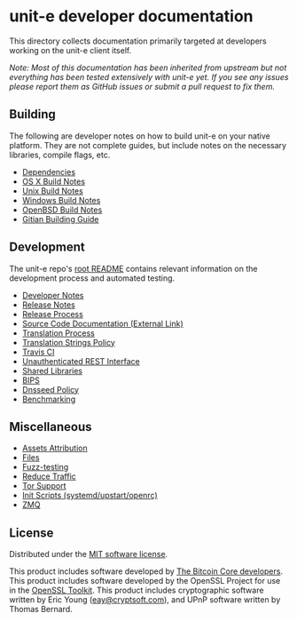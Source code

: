 # unit-e developer documentation

This directory collects documentation primarily targeted at developers working
on the unit-e client itself.

*Note: Most of this documentation has been inherited from upstream but not
everything has been tested extensively with unit-e yet. If you see any issues
please report them as GitHub issues or submit a pull request to fix them.*

## Building

The following are developer notes on how to build unit-e on your native
platform. They are not complete guides, but include notes on the necessary
libraries, compile flags, etc.

- [Dependencies](dependencies.md)
- [OS X Build Notes](build-osx.md)
- [Unix Build Notes](build-unix.md)
- [Windows Build Notes](build-windows.md)
- [OpenBSD Build Notes](build-openbsd.md)
- [Gitian Building Guide](gitian-building.md)

## Development

The unit-e repo's [root README](/README.md) contains relevant information on the
development process and automated testing.

- [Developer Notes](developer-notes.md)
- [Release Notes](release-notes.md)
- [Release Process](release-process.md)
- [Source Code Documentation (External
  Link)](https://dev.visucore.com/unite/doxygen/)
- [Translation Process](translation_process.md)
- [Translation Strings Policy](translation_strings_policy.md)
- [Travis CI](travis-ci.md)
- [Unauthenticated REST Interface](REST-interface.md)
- [Shared Libraries](shared-libraries.md)
- [BIPS](bips.md)
- [Dnsseed Policy](dnsseed-policy.md)
- [Benchmarking](benchmarking.md)

## Miscellaneous

- [Assets Attribution](assets-attribution.md)
- [Files](files.md)
- [Fuzz-testing](fuzzing.md)
- [Reduce Traffic](reduce-traffic.md)
- [Tor Support](tor.md)
- [Init Scripts (systemd/upstart/openrc)](init.md)
- [ZMQ](zmq.md)

## License

Distributed under the [MIT software license](/COPYING).

This product includes software developed by [The Bitcoin Core
developers](https://github.com/bitcoin/bitcoin). This product includes software
developed by the OpenSSL Project for use in the [OpenSSL
Toolkit](https://www.openssl.org/). This product includes cryptographic software
written by Eric Young ([eay@cryptsoft.com](mailto:eay@cryptsoft.com)), and UPnP
software written by Thomas Bernard.
